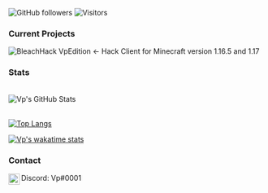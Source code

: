 
![GitHub followers](https://img.shields.io/github/followers/HerraVp?style=social)
![Visitors](https://page-views.glitch.me/badge?page_id=HerraVp.visitor-badge.issue.1)
 
 
 ### Current Projects 
 ![BleachHack VpEdition](https://github.com/HerraVp/BleachHack-VpEdition) <- Hack Client for Minecraft version 1.16.5 and 1.17
 

 ### Stats

<br>
    <img align="center" alt="Vp's GitHub Stats" src="https://github-readme-stats-hwa9vez0v.vercel.app/api?username=HerraVp&show_icons=true&hide_border=false&include_all_commits=true&theme=dark"/>
<br/>


<br>

[![Top Langs](https://github-readme-stats.vercel.app/api/top-langs/?username=herravp&langs_count=8&theme=dark)](https://github.com/herravp/github-readme-stats)

[![Vp's wakatime stats](https://github-readme-stats.vercel.app/api/wakatime?username=HerraVp)](https://github.com/herravp/github-readme-stats)
<br/>


### Contact 

<p align="left">

<img align="left" alt="Discord" width="22px" src="https://cdn.jsdelivr.net/npm/simple-icons@v3/icons/discord.svg"/> Discord: Vp#0001

</p>


